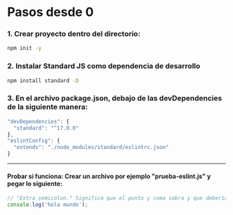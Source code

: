 # Pasos desde 0

### 1. Crear proyecto dentro del directorio:

```bash
npm init -y
```

### 2. Instalar Standard JS como dependencia de desarrollo

```bash
npm install standard -D
```

### 3. En el archivo package.json, debajo de las devDependencies de la siguiente manera:

```javascript
"devDependencies": {
  "standard": "^17.0.0"
},
"eslintConfig": {
  "extends": "./node_modules/standard/eslintrc.json"
}
```

---

#### Probar si funciona: Crear un archivo por ejemplo "prueba-eslint.js" y pegar lo siguiente:

```javascript
// "Extra semicolon." Significa que el punto y coma sobra y que deberías eliminarlo.
console.log('hola mundo');
```
